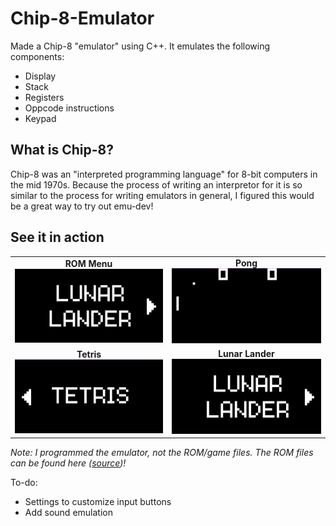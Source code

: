 # Chip-8-Emulator

Made a Chip-8 "emulator" using C++. It emulates the following components:
- Display
- Stack
- Registers
- Oppcode instructions
- Keypad

## What is Chip-8?
Chip-8 was an "interpreted programming language" for 8-bit computers in the mid 1970s. Because the process of writing an interpretor for it is so similar to the process for writing emulators in general, I figured this would be a great way to try out emu-dev!

## See it in action
<table> <tr> <td align="center"> <strong>ROM Menu</strong><br> <img src="https://github.com/TheRealGecko/Chip-8-Emulator/blob/61cb57a4f9ed982664bf5c1fada0a8e32d16884c/demo_gifs/chip8_rom_menu.gif" width="300"/> </td> <td align="center"> <strong>Pong</strong><br> <img src="https://github.com/TheRealGecko/Chip-8-Emulator/blob/61cb57a4f9ed982664bf5c1fada0a8e32d16884c/demo_gifs/chip8_pong.gif" width="300"/> </td> </tr> <tr> <td align="center"> <strong>Tetris</strong><br> <img src="https://github.com/TheRealGecko/Chip-8-Emulator/blob/61cb57a4f9ed982664bf5c1fada0a8e32d16884c/demo_gifs/chip8_tetris.gif" width="300"/> </td> <td align="center"> <strong>Lunar Lander</strong><br> <img src="https://github.com/TheRealGecko/Chip-8-Emulator/blob/61cb57a4f9ed982664bf5c1fada0a8e32d16884c/demo_gifs/chip8_lunar_lander.gif" width="300"/> </td> </tr> </table>

*Note: I programmed the emulator, not the ROM/game files. The ROM files can be found here ([source](https://github.com/kripod/chip8-roms/tree/master/games))!*

 To-do:
 - Settings to customize input buttons
 - Add sound emulation

